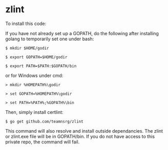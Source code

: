 # zlint
To install this code:

If you have not already set up a GOPATH, do the following after installing golang to temporarily set one under bash:

`$ mkdir $HOME/godir`

`$ export GOPATH=$HOME/godir`

`$ export PATH=$PATH:$GOPATH/bin`

or for Windows under cmd:

`> mkdir %HOMEPATH%\godir`

`> set GOPATH=%HOMEPATH%\godir`

`> set PATH=%PATH%;%GOPATH%\bin`

Then, simply install certlint:

`$ go get github.com/teamnsrg/zlint`

This command will also resolve and install outside dependancies. The zlint or zlint.exe file will be in GOPATH/bin. If you do not have access to this private repo, the command will fail.
